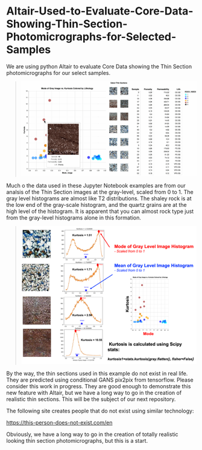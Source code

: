 # Altair-Used-to-Evaluate-Core-Data-Showing-Thin-Section-Photomicrographs-for-Selected-Samples
We are using python Altair to evaluate Core Data showing the Thin Section photomicrographs for our select samples.

>![Altair_TS](Mode_of_Image_Kurtosis_with_TS.gif)

Much o the data used in these Jupyter Notebook examples are from our analsis of the Thin Section images at the gray-level, scaled from 0 to 1. The gray level histograms are almost like T2 distributions. The shaley rock is at the low end of the gray-scale histogram, and the quartz grains are at the high level of the histogram. It is apparent that you can almost rock type just from the gray-level histograms alone in this formation. 

>![Altair_TS](gray-level_Kmean_Mode.png)

By the way, the thin sections used in this example do not exist in real life. They are predicted using conditional GANS pix2pix from tensorflow. Please consider this work in progress. They are good enough to demonstrate this new feature with Altair, but we have a long way to go in the creation of realistic thin sections. This will be the subject of our next repository. 

The following site creates people that do not exist using similar technology:

https://this-person-does-not-exist.com/en

Obviously, we have a long way to go in the creation of totally realistic looking thin section photomicrographs, but this is a start. 
